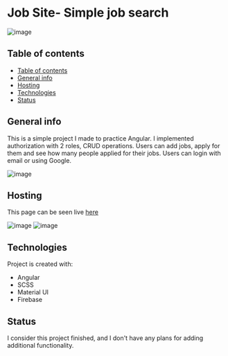 # Job Site- Simple job search

![image](https://user-images.githubusercontent.com/51713265/223383515-95e079f6-afb1-48a4-9e67-a46597ca7b5b.png)

## Table of contents


  - [Table of contents](#table-of-contents)
  - [General info](#general-info)
  - [Hosting](#hosting)
  - [Technologies](#technologies)
  - [Status](#status)

## General info

This is a simple project I made to practice Angular. I implemented authorization with 2 roles, CRUD operations. Users can add jobs, apply for them and see how many people applied for their jobs. Users can login with email or using Google.

![image](https://user-images.githubusercontent.com/51713265/223383402-bc84c7df-09ba-4952-bb11-0add75d91257.png)


## Hosting

This page can be seen live [here](https://job-site-dc6be.web.app/)

![image](https://user-images.githubusercontent.com/51713265/223383653-0351d948-6d24-4114-8f6c-415698591c2e.png)
![image](https://user-images.githubusercontent.com/51713265/223383725-2c99e5d7-762b-4f42-bf70-09eb7914be02.png)

## Technologies

Project is created with:

- Angular
- SCSS
- Material UI
- Firebase

## Status

I consider this project finished, and I don't have any plans for adding additional functionality.
